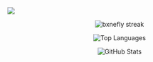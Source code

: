 
<img src="https://github.com/user-attachments/assets/eec2959d-17d6-4e84-aeb9-a6a3bea96678" style="max-width:100%;" />


<!-- GitHub Stats - Black Background with White Text -->
<p align="center">
  <img src="https://github-readme-streak-stats.herokuapp.com?user=bxnefly&theme=monochrome&hide_border=true" alt="bxnefly streak" />
</p>

<p align="center">
  <img src="https://github-readme-stats.vercel.app/api/top-langs/?username=bxnefly&layout=compact&theme=monochrome&hide_border=true" alt="Top Languages" />
</p>

<p align="center">
  <img src="https://github-readme-stats.vercel.app/api?username=bxnefly&show_icons=true&theme=monochrome&hide_border=true" alt="GitHub Stats" />
</p>
